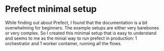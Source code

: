 # Prefect minimal setup

While finding out about Prefect, I found that the documentation is a bit overwhelming for beginners. The example setups are either very barebones or very complex. So I created this minimal setup that is easy to understand and seems to me as the minial way to run prefect in production: 1 orchestrator and 1 worker container, running all the flows.

